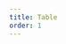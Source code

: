 ```yaml
---
title: Table
order: 1
---
```


<code title="basic" src="../table/basic.jsx" />

<code title="groupheader" desc="表头分组" src="../table/groupheader.jsx" />

<code title="plugins" desc="展示了内置的插件" src="../table/plugins.jsx" />

<code title="tsd" desc="ts智能提示" src="../table/tsd.tsx" />